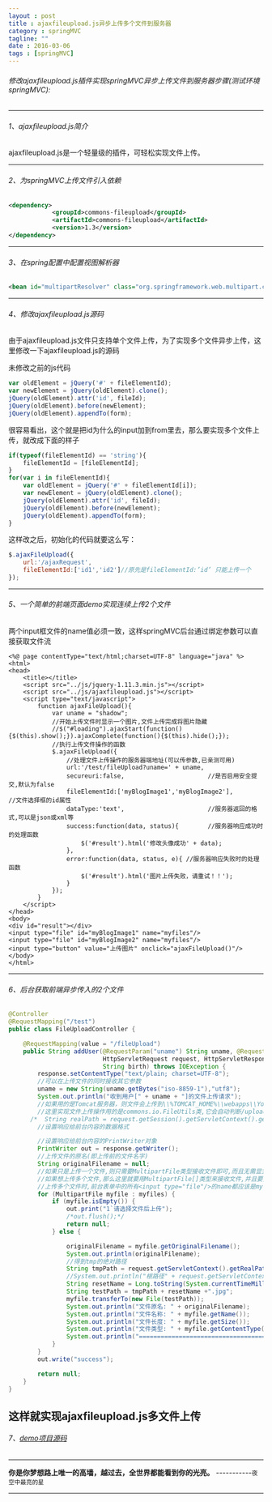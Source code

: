 ```yaml
---
layout : post
title : ajaxfileupload.js异步上传多个文件到服务器
category : springMVC
tagline: ""
date : 2016-03-06
tags : [springMVC]
---
```


###### 修改ajaxfileupload.js插件实现springMVC异步上传文件到服务器步骤(测试环境springMVC):

-----

###### 1、ajaxfileupload.js简介
ajaxfileupload.js是一个轻量级的插件，可轻松实现文件上传。

------

###### 2、为springMVC上传文件引入依赖
```xml
<dependency>
            <groupId>commons-fileupload</groupId>
            <artifactId>commons-fileupload</artifactId>
            <version>1.3</version>
</dependency>
```

------

###### 3、在spring配置中配置视图解析器
```xml
<bean id="multipartResolver" class="org.springframework.web.multipart.commons.CommonsMultipartResolver"/>
```
------------

###### 4、修改ajaxfileupload.js源码
由于ajaxfileupload.js文件只支持单个文件上传，为了实现多个文件异步上传，这里修改一下ajaxfileupload.js的源码

未修改之前的js代码

```javascript
var oldElement = jQuery('#' + fileElementId);
var newElement = jQuery(oldElement).clone();
jQuery(oldElement).attr('id', fileId);
jQuery(oldElement).before(newElement);
jQuery(oldElement).appendTo(form);
```
很容易看出，这个就是把id为什么的input加到from里去，那么要实现多个文件上传，就改成下面的样子

```javascript
if(typeof(fileElementId) == 'string'){
    fileElementId = [fileElementId];
}
for(var i in fileElementId){
    var oldElement = jQuery('#' + fileElementId[i]);
    var newElement = jQuery(oldElement).clone();
    jQuery(oldElement).attr('id', fileId);
    jQuery(oldElement).before(newElement);
    jQuery(oldElement).appendTo(form);
}
```
这样改之后，初始化的代码就要这么写：

```javascript
$.ajaxFileUpload({
    url:'/ajaxRequest',
    fileElementId:['id1','id2']//原先是fileElementId:’id’ 只能上传一个
});
```
---------------

###### 5、一个简单的前端页面demo实现连续上传2个文件
两个input框文件的name值必须一致，这样springMVC后台通过绑定参数可以直接获取文件流

```
<%@ page contentType="text/html;charset=UTF-8" language="java" %>
<html>
<head>
    <title></title>
    <script src="../js/jquery-1.11.3.min.js"></script>
    <script src="../js/ajaxfileupload.js"></script>
    <script type="text/javascript">
        function ajaxFileUpload(){
            var uname = "shadow";
            //开始上传文件时显示一个图片,文件上传完成将图片隐藏
            //$("#loading").ajaxStart(function(){$(this).show();}).ajaxComplete(function(){$(this).hide();});
            //执行上传文件操作的函数
            $.ajaxFileUpload({
                //处理文件上传操作的服务器端地址(可以传参数,已亲测可用)
                url:'/test/fileUpload?uname=' + uname,
                secureuri:false,                       //是否启用安全提交,默认为false
                fileElementId:['myBlogImage1','myBlogImage2'],           //文件选择框的id属性
                dataType:'text',                       //服务器返回的格式,可以是json或xml等
                success:function(data, status){        //服务器响应成功时的处理函数
                    $('#result').html('修改头像成功' + data);
                },
                error:function(data, status, e){ //服务器响应失败时的处理函数
                    $('#result').html('图片上传失败，请重试！！');
                }
            });
        }
    </script>
</head>
<body>
<div id="result"></div>
<input type="file" id="myBlogImage1" name="myfiles"/>
<input type="file" id="myBlogImage2" name="myfiles"/>
<input type="button" value="上传图片" onclick="ajaxFileUpload()"/>
</body>
</html>
```
-----------

###### 6、后台获取前端异步传入的2个文件

```java
@Controller
@RequestMapping("/test")
public class FileUploadController {

    @RequestMapping(value = "/fileUpload")
    public String addUser(@RequestParam("uname") String uname, @RequestParam MultipartFile[] myfiles,
                          HttpServletRequest request, HttpServletResponse response,
                          String birth) throws IOException {
        response.setContentType("text/plain; charset=UTF-8");
        //可以在上传文件的同时接收其它参数
        uname = new String(uname.getBytes("iso-8859-1"),"utf8");
        System.out.println("收到用户[" + uname + "]的文件上传请求");
        //如果用的是Tomcat服务器，则文件会上传到\\%TOMCAT_HOME%\\webapps\\YourWebProject\\upload\\文件夹中
        //这里实现文件上传操作用的是commons.io.FileUtils类,它会自动判断/upload是否存在,不存在会自动创建
      /*  String realPath = request.getSession().getServletContext().getRealPath("/upload");*/
        //设置响应给前台内容的数据格式

        //设置响应给前台内容的PrintWriter对象
        PrintWriter out = response.getWriter();
        //上传文件的原名(即上传前的文件名字)
        String originalFilename = null;
        //如果只是上传一个文件,则只需要MultipartFile类型接收文件即可,而且无需显式指定@RequestParam注解
        //如果想上传多个文件,那么这里就要用MultipartFile[]类型来接收文件,并且要指定@RequestParam注解
        //上传多个文件时,前台表单中的所有<input type="file"/>的name都应该是myfiles,否则参数里的myfiles无法获取到所有上传的文件
        for (MultipartFile myfile : myfiles) {
            if (myfile.isEmpty()) {
                out.print("1`请选择文件后上传");
                /*out.flush();*/
                return null;
            } else {

                originalFilename = myfile.getOriginalFilename();
                System.out.println(originalFilename);
                //得到tmp的绝对路径
                String tmpPath = request.getServletContext().getRealPath("views") + "\\";
                //System.out.println("根路径" + request.getServletContext().getRealPath("tmp") );
                String resetName = Long.toString(System.currentTimeMillis());
                String testPath = tmpPath + resetName +".jpg";
                myfile.transferTo(new File(testPath));
                System.out.println("文件原名: " + originalFilename);
                System.out.println("文件名称: " + myfile.getName());
                System.out.println("文件长度: " + myfile.getSize());
                System.out.println("文件类型: " + myfile.getContentType());
                System.out.println("========================================");
            }
        }
        out.write("success");

        return null;
    }
}

```
这样就实现ajaxfileupload.js多文件上传
------------

###### 7、[demo项目源码](http://git.oschina.net/zhangjiadong/Ajaxfileupload)

---------
**你是你梦想路上唯一的高墙，越过去，全世界都能看到你的光亮。**
-----------<small>夜空中最亮的星</small>

------------
